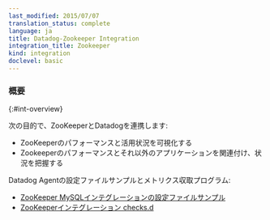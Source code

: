 ```yaml
---
last_modified: 2015/07/07
translation_status: complete
language: ja
title: Datadog-Zookeeper Integration
integration_title: Zookeeper
kind: integration
doclevel: basic
---
```


<!-- ### Overview
{:#int-overview}

Connect ZooKeeper to Datadog in order to:

- Visualize ZooKeeper performance and utilization.
- Correlate the performance of ZooKeeper with the rest of your applications. -->

### 概要
{:#int-overview}

次の目的で、ZooKeeperとDatadogを連携します:

* ZooKeeperのパフォーマンスと活用状況を可視化する
* Zookeeperのパフォーマンスとそれ以外のアプリケーションを関連付け、状況を把握する


<!-- From the open-source Agent:

* [ZooKeeper YAML example](https://github.com/DataDog/dd-agent/blob/master/conf.d/zk.yaml.example)
* [ZooKeeper checks.d](https://github.com/DataDog/dd-agent/blob/master/checks.d/zk.py) -->

Datadog Agentの設定ファイルサンプルとメトリクス収取プログラム:

* [ZooKeeper MySQLインテグレーションの設定ファイルサンプル](https://github.com/DataDog/dd-agent/blob/master/conf.d/zk.yaml.example)
* [ZooKeeperインテグレーション checks.d](https://github.com/DataDog/dd-agent/blob/master/checks.d/zk.py)
